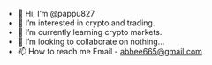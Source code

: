 - 👋 Hi, I’m @pappu827
- 👀 I’m interested in crypto and trading. 
- 🌱 I’m currently learning crypto markets. 
- 💞️ I’m looking to collaborate on nothing... 
- 📫 How to reach me 
Email - abhee665@gmail.com

<!---
pappu827/pappu827 is a ✨ special ✨ repository because its `README.md` (this file) appears on your GitHub profile.
You can click the Preview link to take a look at your changes.
--->
